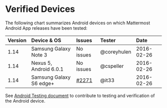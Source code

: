 # Verified Devices 

The following chart summarizes Android devices on which Mattermost Android App releases have been tested: 

| Version | Device & OS | Issues | Tester | Date | 
|:--- |:--- |:--- |:--- |:--- |
| 1.14 | Samsung Galaxy Note 3   | No issues  | @coreyhulen | 2016-02-26 | 
| 1.14 | Nexus 5, Android 6.0.1    | No issues  | @cspeller | 2016-02-26 |  
| 1.14 | Samsung Galaxy S6 edge+ | [#2271](https://github.com/mattermost/platform/issues/2271) | @it33 | 2016-02-26 | 

See [Android Testing document](https://github.com/mattermost/android/tree/test-process) to contribute to testing and verification of the Android device. 
